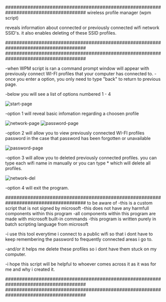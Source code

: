 #####################################################################################
wireless profile manager (wpm script) 

reveals information about connected or previously 
connected wifi network SSID's. it also enables deleting of these SSID profiles.

#####################################################################################
#####################################################################################

-when WPM script is ran a command prompt window will appear with previously connect WI-FI profiles that your computer has connected to. 
-once you enter a option, you only need to type "back" to return to previous page.


-below you will see a list of options numbered 1 - 4

![start-page](https://user-images.githubusercontent.com/52839097/145102435-1f87860c-358b-4e8a-87f0-67f407570ec7.PNG)

-option 1 will reveal basic infomation regarding a choosen profile

![network-page](https://user-images.githubusercontent.com/52839097/145102539-95aef24c-eb5f-49d0-8b21-5804c56c5643.png)
![password-page](https://user-images.githubusercontent.com/52839097/145102563-7c8ebd0b-07e4-4b33-9d5a-f3091f579fe8.png)


-option 2 will allow you to view previously connected WI-FI profiles password in the case that password has been forgotten or unavailable 

![password-page](https://user-images.githubusercontent.com/52839097/145102563-7c8ebd0b-07e4-4b33-9d5a-f3091f579fe8.png)


-option 3 will allow you to deleted previously connected profiles. you can type each wifi name in manually or you can type * which will delete all profiles.

![network-del](https://user-images.githubusercontent.com/52839097/145102575-66228d46-7661-47bf-887b-09adf25e7880.png)


-option 4 will exit the program. 


#####################################################################################
to be aware of
-this is a custom script that is not signed by microsoft 
-this does not have any harmfull components within this program
-all components within this program are made with microsoft built-in commands 
-this program is written purely in batch scripting language from microsoft

-i use this tool everytime i connect to a public wifi so that i dont have to keep remembering the password to frequently connected areas i go to.

-and/or it helps me delete these profiles so i dont have them stuck on my computer.

-i hope this script will be helpful to whoever comes across it as it was for me and why i created it. 

#####################################################################################
#####################################################################################

